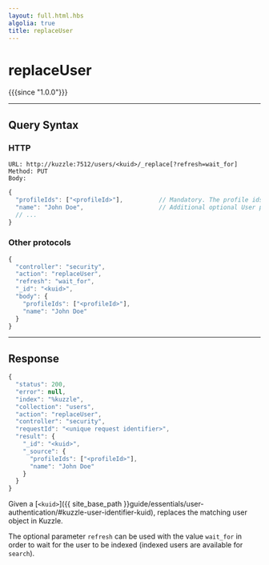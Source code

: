 ```yaml
---
layout: full.html.hbs
algolia: true
title: replaceUser
---
```


# replaceUser

{{{since "1.0.0"}}}

---

## Query Syntax

### HTTP

```http
URL: http://kuzzle:7512/users/<kuid>/_replace[?refresh=wait_for]
Method: PUT  
Body:
```

```js
{
  "profileIds": ["<profileId>"],          // Mandatory. The profile ids for the user
  "name": "John Doe",                     // Additional optional User properties
  // ...
}
```

### Other protocols

```js
{
  "controller": "security",
  "action": "replaceUser",
  "refresh": "wait_for",
  "_id": "<kuid>",
  "body": {
    "profileIds": ["<profileId>"],
    "name": "John Doe"
  }
}
```

---

## Response

```javascript
{
  "status": 200,
  "error": null,
  "index": "%kuzzle",
  "collection": "users",
  "action": "replaceUser",
  "controller": "security",
  "requestId": "<unique request identifier>",
  "result": {
    "_id": "<kuid>",
    "_source": {
      "profileIds": ["<profileId>"],
      "name": "John Doe"
    }
  }
}
```

Given a [`<kuid>`]({{ site_base_path }}guide/essentials/user-authentication/#kuzzle-user-identifier-kuid), replaces the matching user object in Kuzzle.

The optional parameter `refresh` can be used
with the value `wait_for` in order to wait for the user to be indexed (indexed users are available for `search`).
